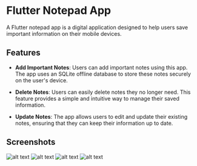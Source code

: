 # Flutter Notepad App

A Flutter notepad app is a digital application designed to help users save important information on their mobile devices.

## Features

- **Add Important Notes**: Users can add important notes using this app. The app uses an SQLite offline database to store these notes securely on the user's device.

- **Delete Notes**: Users can easily delete notes they no longer need. This feature provides a simple and intuitive way to manage their saved information.

- **Update Notes**: The app allows users to edit and update their existing notes, ensuring that they can keep their information up to date.


## Screenshots

![alt text](https://github.com/umarazizdev/NotePad/blob/main/assets/1.jpg)
![alt text](https://github.com/umarazizdev/NotePad/blob/main/assets/2.jpg)
![alt text](https://github.com/umarazizdev/NotePad/blob/main/assets/3.jpg)
![alt text](https://github.com/umarazizdev/NotePad/blob/main/assets/4.jpg)
